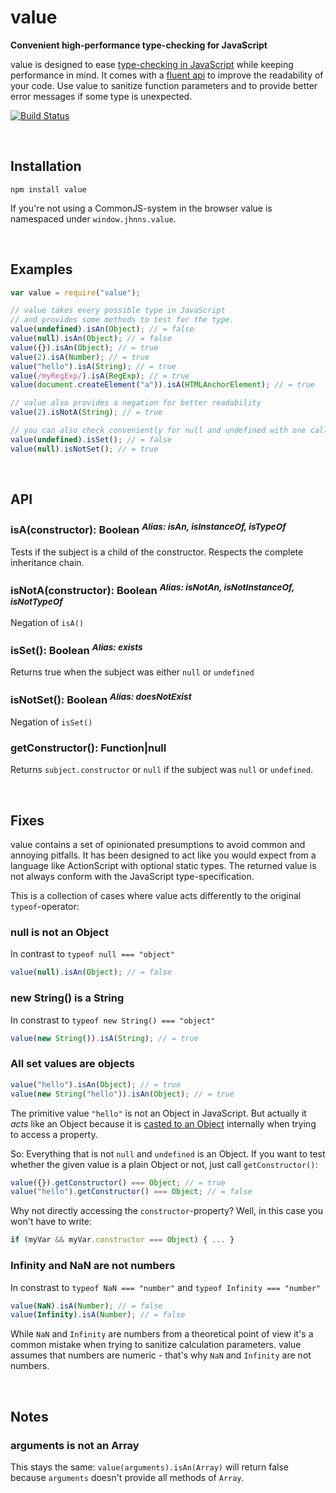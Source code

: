 value
=====
**Convenient high-performance type-checking for JavaScript**

value is designed to ease [type-checking in JavaScript](http://bonsaiden.github.com/JavaScript-Garden/#types.typeof) while keeping performance in mind. It comes with a [fluent api](http://martinfowler.com/bliki/FluentInterface.html) to improve the readability of your code. Use value to sanitize function parameters and to provide better error messages if some type is unexpected. 

[![Build Status](https://secure.travis-ci.org/jhnns/value.png?branch=master)](http://travis-ci.org/jhnns/value)


<br />

Installation
------------

`npm install value`

If you're not using a CommonJS-system in the browser value is namespaced under `window.jhnns.value`.

<br />

Examples
--------



```javascript
var value = require("value");

// value takes every possible type in JavaScript
// and provides some methods to test for the type.
value(undefined).isAn(Object); // = false
value(null).isAn(Object); // = false
value({}).isAn(Object); // = true
value(2).isA(Number); // = true
value("hello").isA(String); // = true
value(/myRegExp/).isA(RegExp); // = true
value(document.createElement("a")).isA(HTMLAnchorElement); // = true

// value also provides a negation for better readability
value(2).isNotA(String); // = true

// you can also check conveniently for null and undefined with one call
value(undefined).isSet(); // = false
value(null).isNotSet(); // = true
```

<br />

API
--------

### isA(constructor): Boolean <sup>*Alias: isAn, isInstanceOf, isTypeOf*</sup>


Tests if the subject is a child of the constructor. Respects the complete inheritance chain.

### isNotA(constructor): Boolean <sup>*Alias: isNotAn, isNotInstanceOf, isNotTypeOf*</sup>

Negation of `isA()`

### isSet(): Boolean <sup>*Alias: exists*</sup>

Returns true when the subject was either `null` or `undefined`

### isNotSet(): Boolean <sup>*Alias: doesNotExist*</sup>

Negation of `isSet()`

### getConstructor(): Function|null

Returns `subject.constructor` or `null` if the subject was `null` or `undefined`.

<br />

Fixes
--------

value contains a set of opinionated presumptions to avoid common and annoying pitfalls. It has been designed to act like you would expect from a language like ActionScript with optional static types. The returned value is not always conform with the JavaScript type-specification.

This is a collection of cases where value acts differently to the original `typeof`-operator:

### null is not an Object

In contrast to `typeof null === "object"`

```javascript
value(null).isAn(Object); // = false
```

### new String() is a String

In constrast to `typeof new String() === "object"`

```javascript
value(new String()).isA(String); // = true 
```

### All set values are objects

```javascript
value("hello").isAn(Object); // = true 
value(new String("hello")).isAn(Object); // = true 
```

The primitive value `"hello"` is not an Object in JavaScript. But actually it *acts* like an Object because it is [casted to an Object](http://stackoverflow.com/a/2051893) internally when trying to access a property.

So: Everything that is not `null` and `undefined` is an Object. If you want to test whether the given value is a plain Object or not, just call `getConstructor()`:

```javascript
value({}).getConstructor() === Object; // = true
value("hello").getConstructor() === Object; // = false
```

Why not directly accessing the `constructor`-property? Well, in this case you won't have to write:

```javascript
if (myVar && myVar.constructor === Object) { ... }
```

### Infinity and NaN are not numbers

In constrast to `typeof NaN === "number"` and `typeof Infinity === "number"`

```javascript
value(NaN).isA(Number); // = false
value(Infinity).isA(Number); // = false
```

While `NaN` and `Infinity` are numbers from a theoretical point of view it's a common mistake when trying to sanitize calculation parameters. value assumes that numbers are numeric - that's why `NaN` and `Infinity` are not numbers.


<br />

Notes
--------

### arguments is not an Array

This stays the same: `value(arguments).isAn(Array)` will return false because `arguments` doesn't provide all methods of `Array`.

